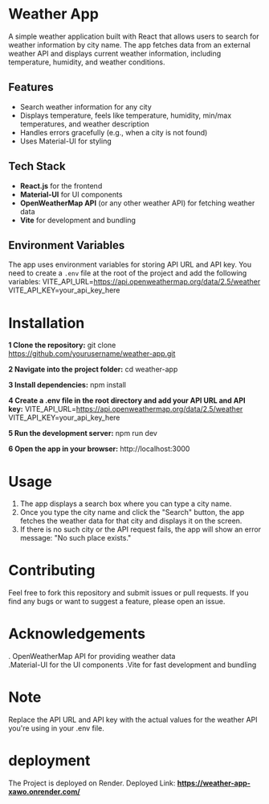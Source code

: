 # Weather App

A simple weather application built with React that allows users to search for weather information by city name. The app fetches data from an external weather API and displays current weather information, including temperature, humidity, and weather conditions.

## Features

- Search weather information for any city
- Displays temperature, feels like temperature, humidity, min/max temperatures, and weather description
- Handles errors gracefully (e.g., when a city is not found)
- Uses Material-UI for styling

## Tech Stack

- **React.js** for the frontend
- **Material-UI** for UI components
- **OpenWeatherMap API** (or any other weather API) for fetching weather data
- **Vite** for development and bundling

## Environment Variables

The app uses environment variables for storing API URL and API key. You need to create a `.env` file at the root of the project and add the following variables:
VITE_API_URL=https://api.openweathermap.org/data/2.5/weather
VITE_API_KEY=your_api_key_here

# Installation
**1 Clone the repository:** git clone https://github.com/yourusername/weather-app.git  

**2 Navigate into the project folder:** cd weather-app   

**3 Install dependencies:** npm install  

**4 Create a .env file in the root directory and add your API URL and API key:** 
VITE_API_URL=https://api.openweathermap.org/data/2.5/weather  
VITE_API_KEY=your_api_key_here  

**5 Run the development server:** npm run dev  

**6 Open the app in your browser:** http://localhost:3000


# Usage

1. The app displays a search box where you can type a city name.
2. Once you type the city name and click the "Search" button, the app fetches the weather data for that city and displays it on the screen.
3. If there is no such city or the API request fails, the app will show an error message: "No such place exists."

# Contributing
Feel free to fork this repository and submit issues or pull requests. If you find any bugs or want to suggest a feature, please open an issue.

# Acknowledgements
. OpenWeatherMap API for providing weather data  
.Material-UI for the UI components
.Vite for fast development and bundling


# Note 
Replace the API URL and API key with the actual values for the weather API you're using in your .env file.


# deployment
The Project is deployed on Render.
Deployed Link: **https://weather-app-xawo.onrender.com/**
